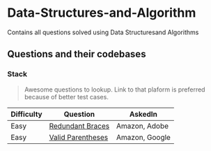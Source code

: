 # Data-Structures-and-Algorithm
Contains all questions solved using Data Structuresand Algorithms

## Questions and their codebases

### Stack
> Awesome questions to lookup.
> Link to that plaform is preferred because of better test cases.

| Difficulty | Question| AskedIn |
| --- | --- | --- |
| Easy | [Redundant Braces](https://www.interviewbit.com/problems/redundant-braces/) | Amazon, Adobe |
| Easy | [Valid Parentheses](https://leetcode.com/problems/valid-parentheses/) | Amazon, Google |


